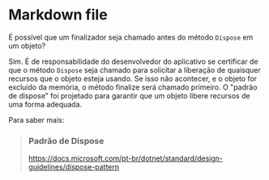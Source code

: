 ﻿# Markdown file


É possível que um finalizador seja chamado antes do método `Dispose` em um objeto?

Sim. É de responsabilidade do desenvolvedor do aplicativo
se certificar de que o método `Dispose` seja chamado para solicitar 
a liberação  de quaisquer recursos que o objeto
esteja usando. Se isso não
acontecer, e o objeto for excluído da memória,
o método finalize será chamado primeiro. O
"padrão de dispose" foi projetado para garantir que
um objeto libere recursos de uma forma adequada.

Para saber mais:
> ### Padrão de Dispose
> https://docs.microsoft.com/pt-br/dotnet/standard/design-guidelines/dispose-pattern
